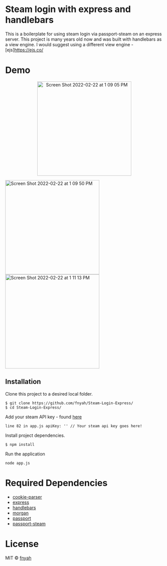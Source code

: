 # Steam login with express and handlebars

This is a boilerplate for using steam login via passport-steam on an express server. 
This project is many years old now and was built with handlebars as a view engine. 
I would suggest using a different view engine - [ejs]https://ejs.co/

# Demo 

<p align="center">
    <img width="300" alt="Screen Shot 2022-02-22 at 1 09 05 PM" src="https://user-images.githubusercontent.com/7035086/155194759-71fc04ef-0027-4e2f-b797-bb36f4b7ca3b.png">
</p><img width="300" alt="Screen Shot 2022-02-22 at 1 09 50 PM" src="https://user-images.githubusercontent.com/7035086/155194902-5a2fa6ba-7847-4f66-bf1f-95a06e0b37d9.png">
<img width="300" alt="Screen Shot 2022-02-22 at 1 11 13 PM" src="https://user-images.githubusercontent.com/7035086/155194919-f4be5b4a-d9cb-4320-8f70-7bbbe53fdd40.png">

## Installation 

Clone this project to a desired local folder. 

```
$ git clone https://github.com/fnyah/Steam-Login-Express/
$ cd Steam-Login-Express/
```

Add your steam API key - found [here](https://steamcommunity.com/dev/apikey)

```
line 82 in app.js apiKey: '' // Your steam api key goes here!
```

Install project dependencies. 

```
$ npm install

```

Run the application

```
node app.js
```

# Required Dependencies

* [cookie-parser](https://www.npmjs.com/package/cookie-parser)
* [express](https://expressjs.com/)
* [handlebars](https://handlebarsjs.com/)
* [morgan](https://www.npmjs.com/package/morgan)
* [passport](https://www.passportjs.org/)
* [passport-steam](https://www.npmjs.com/package/passport-steam)

# License

MIT ©  [fnyah](https://github.com/fnyah)

